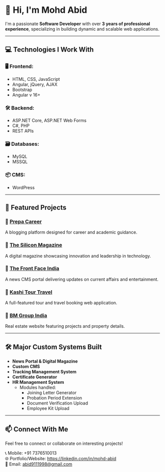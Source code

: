 # 👋 Hi, I'm Mohd Abid

I'm a passionate **Software Developer** with over **3 years of professional experience**, specializing in building dynamic and scalable web applications.

---

## 💻 Technologies I Work With

### 🖥️ Frontend:
- HTML, CSS, JavaScript  
- Angular, jQuery, AJAX  
- Bootstrap
- Angular v 16+

### 🛠️ Backend:
- ASP.NET Core, ASP.NET Web Forms  
- C#, PHP  
- REST APIs  

### 🗃️ Databases:
- MySQL  
- MSSQL  

### 📦 CMS:
- WordPress  

---

## 🚀 Featured Projects

### 🔹 [Prepa Career](http://prepacareer.com/)
A blogging platform designed for career and academic guidance.

### 🔹 [The Silicon Magazine](https://thesiliconmagazine.com/)
A digital magazine showcasing innovation and leadership in technology.

### 🔹 [The Front Face India](https://thefrontfaceindia.in/)
A news CMS portal delivering updates on current affairs and entertainment.

### 🔹 [Kashi Tour Travel](https://kashitourtravel.in/)
A full-featured tour and travel booking web application.

### 🔹 [BM Group India](https://bmgroupindia.com/)
Real estate website featuring projects and property details.

---

## 🛠️ Major Custom Systems Built

- **News Portal & Digital Magazine**  
- **Custom CMS**  
- **Tracking Management System**  
- **Certificate Generator**  
- **HR Management System**  
  - Modules handled:  
    - Joining Letter Generator  
    - Probation Period Extension  
    - Document Verification Upload  
    - Employee Kit Upload

---

## 📫 Connect With Me

Feel free to connect or collaborate on interesting projects!

📞 Mobile: +91 7376510013  
🌐 Portfolio/Website: https://linkedin.com/in/mohd-abid  
📧 Email: abid9111998@gmail.com

